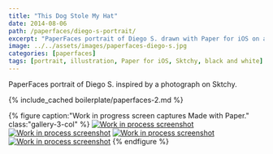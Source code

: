 ```yaml
---
title: "This Dog Stole My Hat"
date: 2014-08-06
path: /paperfaces/diego-s-portrait/
excerpt: "PaperFaces portrait of Diego S. drawn with Paper for iOS on an iPad."
image: ../../assets/images/paperfaces-diego-s.jpg
categories: [paperfaces]
tags: [portrait, illustration, Paper for iOS, Sktchy, black and white]
---
```


PaperFaces portrait of Diego S. inspired by a photograph on Sktchy.

{% include_cached boilerplate/paperfaces-2.md %}

{% figure caption:"Work in progress screen captures Made with Paper." class:"gallery-3-col" %}
[![Work in process screenshot](../../assets/images/paperfaces-diego-s-process-1-600.jpg)](../../assets/images/paperfaces-diego-s-process-1-lg.jpg) [![Work in process screenshot](../../assets/images/paperfaces-diego-s-process-2-600.jpg)](../../assets/images/paperfaces-diego-s-process-2-lg.jpg) [![Work in process screenshot](../../assets/images/paperfaces-diego-s-process-3-600.jpg)](../../assets/images/paperfaces-diego-s-process-3-lg.jpg) [![Work in process screenshot](../../assets/images/paperfaces-diego-s-process-4-600.jpg)](../../assets/images/paperfaces-diego-s-process-4-lg.jpg)
{% endfigure %}
